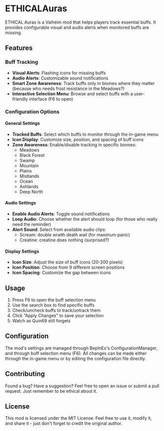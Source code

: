 # ETHICALAuras

ETHICAL Auras is a Valheim mod that helps players track essential buffs. It provides configurable visual and audio alerts when monitored buffs are missing.

## Features

### Buff Tracking
- **Visual Alerts**: Flashing icons for missing buffs
- **Audio Alerts**: Customizable sound notifications
- **Smart Zone Awareness**: Track buffs only in biomes where they matter (because who needs frost resistance in the Meadows?)
- **Interactive Selection Menu**: Browse and select buffs with a user-friendly interface (F6 to open)

### Configuration Options

#### General Settings
- **Tracked Buffs**: Select which buffs to monitor through the in-game menu
- **Icon Display**: Customize size, position, and spacing of buff icons
- **Zone Awareness**: Enable/disable tracking in specific biomes:
  - Meadows
  - Black Forest
  - Swamp
  - Mountain
  - Plains
  - Mistlands
  - Ocean
  - Ashlands
  - Deep North

#### Audio Settings
- **Enable Audio Alerts**: Toggle sound notifications
- **Loop Audio**: Choose whether the alert should loop (for those who really need the reminder)
- **Alert Sound**: Select from available audio clips:
  - Scream: double wraith death wail (for maximum panic)
  - Creatine: creatine does nothing (surprised?)

#### Display Settings
- **Icon Size**: Adjust the size of buff icons (20-200 pixels)
- **Icon Position**: Choose from 9 different screen positions
- **Icon Spacing**: Customize the gap between icons

## Usage

1. Press F6 to open the buff selection menu
2. Use the search box to find specific buffs
3. Check/uncheck buffs to track/untrack them
4. Click "Apply Changes" to save your selection
5. Watch as Quin69 still forgets

## Configuration

The mod's settings are managed through BepInEx's ConfigurationManager, and through buff selection menu (F6). All changes can be made either through the in-game menu or by editing the configuration file directly.

## Contributing

Found a bug? Have a suggestion? Feel free to open an issue or submit a pull request. Just remember to be ethical about it.

## License

This mod is licensed under the MIT License. Feel free to use it, modify it, and share it - just don't forget to credit the original author.
